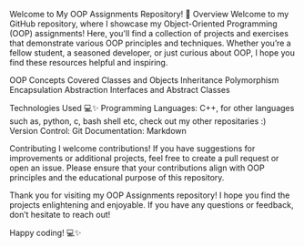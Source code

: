 Welcome to My OOP Assignments Repository! 🚀
Overview
Welcome to my GitHub repository, where I showcase my Object-Oriented Programming (OOP) assignments!
Here, you'll find a collection of projects and exercises that demonstrate various OOP principles and techniques. 
Whether you’re a fellow student, a seasoned developer, or just curious about OOP, I hope you find these resources helpful and inspiring.

OOP Concepts Covered
Classes and Objects
Inheritance
Polymorphism
Encapsulation
Abstraction
Interfaces and Abstract Classes

Technologies Used 💻✨
Programming Languages: C++, for other languages such as, python, c, bash shell etc, check out my other repositaries :)
Version Control: Git
Documentation: Markdown


Contributing
I welcome contributions! If you have suggestions for improvements or additional projects, feel free to 
create a pull request or open an issue.
Please ensure that your contributions align with OOP principles and the educational purpose of this repository.


Thank you for visiting my OOP Assignments repository! 
I hope you find the projects enlightening and enjoyable. If you have any questions or feedback, don’t hesitate to reach out!

Happy coding! 💻✨
